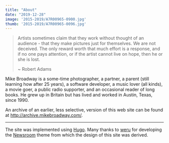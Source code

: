 ```yaml
---
title: "About"
date: "2019-12-28"
image: '2015-2019/A7R00965-0900.jpg'
thumb: '2015-2019/A7R00965-0096.jpg'
---
```


> Artists sometimes claim that they work without thought of an audience - that they make pictures just for themselves. We are not deceived. The only reward worth that much effort is a response, and if no one pays attention, or if the artist cannot live on hope, then he or she is lost.
>
> ~ Robert Adams

Mike Broadway is a some-time photographer, a partner, a parent (still learning how after 25 years), a software developer, a music lover (all kinds), a movie goer, a public radio supporter, and an occasional reader of long books. He grew up in Britain but has lived and worked in Austin, Texas, since 1990.

An archive of an earlier, less selective, version of this web site can be found at <http://archive.mikebroadway.com/>.

---

The site was implemented using [Hugo](https://gohugo.io/). Many thanks to [weru](https://github.com/onweru/newsroom) for developing the [Newsroom](https://themes.gohugo.io/newsroom/) theme from which the design of this site was derived.
